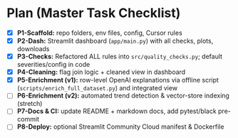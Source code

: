 # Plan (Master Task Checklist)

- [x] **P1-Scaffold:** repo folders, env files, config, Cursor rules
- [x] **P2-Dash:** Streamlit dashboard (`app/main.py`) with all checks, plots, downloads
- [x] **P3-Checks:** Refactored ALL rules into `src/quality_checks.py`; default severities/config in code
- [x] **P4-Cleaning:** flag join logic + cleaned view in dashboard
- [x] **P5-Enrichment (v1):** row-level OpenAI explanations via offline script (`scripts/enrich_full_dataset.py`) and integrated view
- [ ] **P6-Enrichment (v2):** automated trend detection & vector-store indexing (stretch)
- [ ] **P7-Docs & CI:** update README + markdown docs, add pytest/black pre-commit
- [ ] **P8-Deploy:** optional Streamlit Community Cloud manifest & Dockerfile
